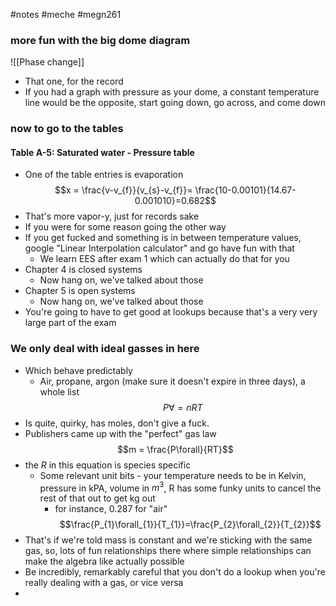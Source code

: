 #notes #meche #megn261


### more fun with the big dome diagram
![[Phase change]]
- That one, for the record
- If you had a graph with pressure as your dome, a constant temperature line would be the opposite, start going down, go across, and come down

### now to go to the tables
#### Table A-5: Saturated water - Pressure table
- One of the table entries is evaporation
$$x = \frac{v-v_{f}}{v_{s}-v_{f}}= \frac{10-0.00101}{14.67-0.001010}=0.682$$
- That's more vapor-y, just for records sake
- If you were for some reason going the other way
- If you get fucked and something is in between temperature values, google "Linear Interpolation calculator" and go have fun with that
	- We learn EES after exam 1 which can actually do that for you
- Chapter 4 is closed systems
	- Now hang on, we've talked about those
- Chapter 5 is open systems
	- Now hang on, we've talked about those
- You're going to have to get good at lookups because that's a very very large part of the exam 

### We only deal with ideal gasses in here
- Which behave predictably
	- Air, propane, argon (make sure it doesn't expire in three days), a whole list
$$P\forall=nRT$$
- Is quite, quirky, has moles, don't give a fuck.
- Publishers came up with the "perfect" gas law
$$m = \frac{P\forall}{RT}$$
- the $R$ in this equation is species specific
	- Some relevant unit bits - your temperature needs to be in Kelvin, pressure in kPA, volume in $m^{3}$, R has some funky units to cancel the rest of that out to get kg out
		- for instance, 0.287 for "air"
$$\frac{P_{1}\forall_{1}}{T_{1}}=\frac{P_{2}\forall_{2}}{T_{2}}$$
- That's if we're told mass is constant and we're sticking with the same gas, so, lots of fun relationships there where simple relationships can make the algebra like actually possible
- Be incredibly, remarkably careful that you don't do a lookup when you're really dealing with a gas, or vice versa
- 